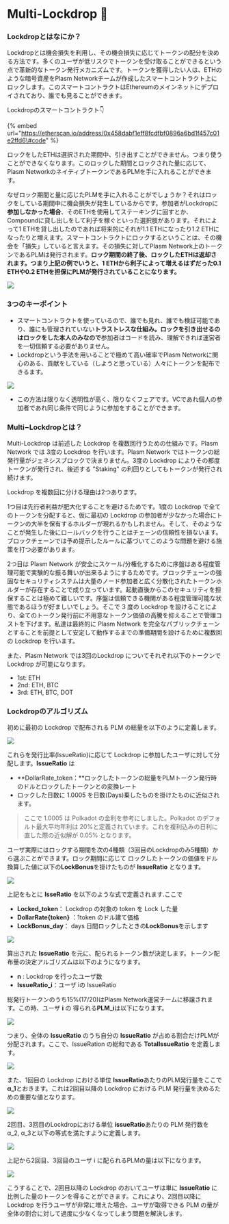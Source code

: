 # Multi-Lockdrop 🍬

### Lockdropとはなにか？

Lockdropとは機会損失を利用し、その機会損失に応じてトークンの配分を決める方法です。多くのユーザが低リスクでトークンを受け取ることができるという点で革新的なトークン発行メカニズムです。トークンを獲得したい人は、ETHのような暗号資産をPlasm Networkチームが作成したスマートコントラクト上にロックします。このスマートコントラクトはEthereumのメインネットにデプロイされており、誰でも見ることができます。

Lockdropのスマートコントラクト👇

{% embed url="https://etherscan.io/address/0x458dabf1eff8fcdfbf0896a6bd1f457c01e2ffd6\#code" %}

ロックをしたETHは選択された期間中、引き出すことができません。つまり使うことができなくなります。このロックした期間とロックされた量に応じて、Plasm NetworkのネイティブトークンであるPLMを手に入れることができます。

なぜロック期間と量に応じたPLMを手に入れることがでしょうか？それはロックをしている期間中に機会損失が発生しているからです。参加者がLockdropに**参加しなかった場合**、そのETHを使用してステーキングに回すとか、Compoundに貸し出しをして利子を稼ぐといった選択肢があります。それによって1 ETHを貸し出したのであれば将来的にそれが1.1 ETHになったり1.2 ETHになったりと増えます。スマートコントラクトにロックするということは、その機会を「損失」していると言えます。その損失に対してPlasm Network上のトークンであるPLMは発行されます。**ロック期間の終了後、ロックしたETHは返却されます。つまり上記の例でいうと、1 ETHから利子によって増えるはずだった0.1 ETHや0.2 ETHを担保にPLMが発行されていることになります。**

![](../.gitbook/assets/sukurnshotto-2020-05-29-162050png.png)

### **3つのキーポイント**

* スマートコントラクトを使っているので、誰でも見れ、誰でも検証可能であり、誰にも管理されていない**トラストレスな仕組み。ロックを引き出せるのはロックをした本人のみなので**参加者はコードを読み、理解できれば運営者を一切信頼する必要がありません。
* Lockdropという手法を用いることで極めて高い確率でPlasm Networkに関心のある、貢献をしている（しようと思っている）人々にトークンを配布できるます。

![](../.gitbook/assets/sukurnshotto-2020-05-29-162319png.png)

* この方法は限りなく透明性が高く、限りなくフェアです。VCであれ個人の参加者であれ同じ条件で同じように参加をすることができます。

### Multi−Lockdropとは？

Multi-Lockdrop は前述した Lockdrop を複数回行うための仕組みです。Plasm Network では 3度の Lockdrop を行います。Plasm Network ではトークンの総発行量がジェネシスブロックで決まりません。3度の Lockdrop によりその都度トークンが発行され、後述する "Staking" の利回りとしてもトークンが発行され続けます。

Lockdrop を複数回に分ける理由は2つあります。

1つ目は先行者利益が肥大化することを避けるためです。1度の Lockdrop で全てのトークンを分配すると、仮に最初の Lockdrop の参加者が少なかった場合にトークンの大半を保有するホルダーが現れるかもしれません。そして、そのようなことが発生した後にロールバックを行うことはチェーンの信頼性を損ないます。ブロックチェーンでは予め提示したルールに基づいてこのような問題を避ける施策を打つ必要があります。

2つ目は Plasm Network が安全にスケール/分権化するために序盤はある程度管理可能で実験的な振る舞いが出来るようにするためです。ブロックチェーンの強固なセキュリティシステムは大量のノード参加者と広く分散化されたトークンホルダーが存在することで成り立っています。起動直後からこのセキュリティを担保することは極めて難しいです。序盤は信頼できる機関がある程度管理可能な状態であるほうが好ましいでしょう。そこで 3 度の Lockdrop を設けることにより、全てのトークン発行前に不用意なトークン価値の高騰を抑えることで管理コストを下げます。私達は最終的に Plasm Network を完全なパブリックチェーンとすることを前提として安定して動作するまでの準備期間を設けるために複数回の Lockdrop を行います。

また、Plasm Network では3回のLockdrop についてそれぞれ以下のトークンで Lockdrop が可能になります。

* 1st: ETH
* 2nd: ETH, BTC
* 3rd: ETH, BTC, DOT

### **Lockdropのアルゴリズム**

初めに最初の Lockdrop で配布される PLM の総量を以下のように定義します。

![](../.gitbook/assets/sukurnshotto-2020-05-29-162825png.png)

これらを発行比率\(IssueRatio\)に応じて Lockdrop に参加したユーザに対して分配します。**IssueRatio** は

* **DollarRate\_token：**ロックしたトークンの総量をPLMトークン発行時のドルとロックしたトークンとの変換レート
* ロックした日数に 1.0005 を日数\(Days\)乗したものを掛けたものに近似されます。

> ここで 1.0005 は Polkadot の金利を参考にしました。Polkadot のデフォルト最大平均年利は 20%と定義されています。これを複利込みの日利に直した際の近似解が 0.05% となります。

ユーザ実際にはロックする期間を次の4種類（3回目のLockdropのみ5種類）から選ぶことができます。ロック期間に応じて ロックしたトークンの価値をドル換算した値に以下の**LockBonus**を掛けたものが **IssueRatio** となります。

![](../.gitbook/assets/sukurnshotto-2020-05-29-163405png.png)

上記をもとに **IsseRatio** を以下のような式で定義されます.ここで

* **Locked\_token**： Lockdrop の対象の token を Lock した量
* **DollarRate{token}** ：1token のドル建て価格
* **LockBonus\_day**： days 日間ロックしたときの**LockBonus**を示します

![](../.gitbook/assets/sukurnshotto-2020-05-29-163659png.png)

算出された **IssueRatio** を元に、配られるトークン数が決定します。トークン配布量の決定アルゴリズムは以下のようになります。

* **n** : Lockdrop を行ったユーザ数
* **IssueRatio\_i**：ユーザ iの IssueRatio

総発行トークンのうち15%\(17/20\)はPlasm Network運営チームに移譲されます。この時、ユーザ **i** の 得られる**PLM\_i**は以下になります。

![](../.gitbook/assets/sukurnshotto-2020-05-29-163929png.png)

つまり、全体の **IssueRatio** のうち自分の **IssueRatio** が占める割合だけPLMが分配されます。ここで、IssueRation の総和である **TotalIssueRatio** を定義します。

![](../.gitbook/assets/sukurnshotto-2020-05-29-164050png.png)

また、1回目の Lockdrop における単位 **IssueRatio**あたりのPLM発行量をここで **α\_1**とおきます。これは2回目以降の Lockdrop における PLM 発行量を決めるための重要な値となります。

![](../.gitbook/assets/sukurnshotto-2020-05-29-164144png.png)

2回目、3回目のLockdropにおける単位 **issueRatio**あたりの PLM 発行数を α\_2, α\_3と以下の等式を満たすように定義します。

![](../.gitbook/assets/sukurnshotto-2020-05-29-164258png.png)

上記から2回目、3回目のユーザ i に配られるPLMの量は以下になります。

![](../.gitbook/assets/sukurnshotto-2020-05-29-164335png.png)

こうすることで、2回目以降の Lockdrop のおいてユーザは単に **IssueRatio** に比例した量のトークンを得ることができます。これにより、2回目以降に Lockdrop を行うユーザが非常に増えた場合、ユーザが取得できる PLM の量が全体の割合に対して過度に少なくなってしまう問題を解決します。

